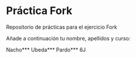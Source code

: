 # Práctica Fork
Repositorio de prácticas para el ejercicio Fork

Añade a continuación tu nombre,  apellidos y curso:

Nacho*** Ubeda*** Pardo***  6J
